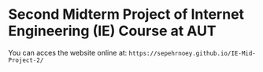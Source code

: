 # Second Midterm Project of Internet Engineering (IE) Course at AUT

You can acces the website online at: `https://sepehrnoey.github.io/IE-Mid-Project-2/`
